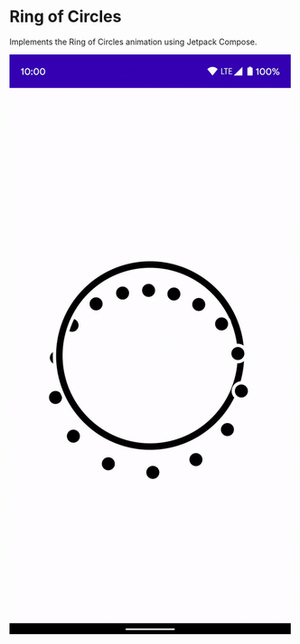 # Ring of Circles

Implements the Ring of Circles animation using Jetpack Compose.

![Ring of Circles](./art/ring-of-circles-compose.gif)
